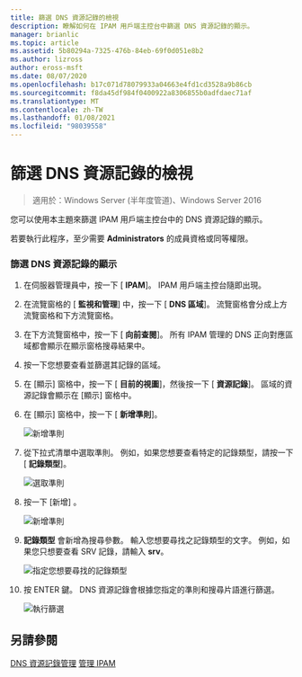 ```yaml
---
title: 篩選 DNS 資源記錄的檢視
description: 瞭解如何在 IPAM 用戶端主控台中篩選 DNS 資源記錄的顯示。
manager: brianlic
ms.topic: article
ms.assetid: 5b80294a-7325-476b-84eb-69f0d051e8b2
ms.author: lizross
author: eross-msft
ms.date: 08/07/2020
ms.openlocfilehash: b17c071d78079933a04663e4fd1cd3528a9b86cb
ms.sourcegitcommit: f8da45df984f0400922a8306855b0adfdaec71af
ms.translationtype: MT
ms.contentlocale: zh-TW
ms.lasthandoff: 01/08/2021
ms.locfileid: "98039558"
---
```

# <a name="filter-the-view-of-dns-resource-records"></a>篩選 DNS 資源記錄的檢視

>適用於：Windows Server (半年度管道)、Windows Server 2016

您可以使用本主題來篩選 IPAM 用戶端主控台中的 DNS 資源記錄的顯示。

若要執行此程序，至少需要 **Administrators** 的成員資格或同等權限。

### <a name="to-filter-the-view-of-dns-resource-records"></a>篩選 DNS 資源記錄的顯示

1.  在伺服器管理員中，按一下 [  **IPAM**]。 IPAM 用戶端主控台隨即出現。

2.  在流覽窗格的 [ **監視和管理**] 中，按一下 [ **DNS 區域**]。  流覽窗格會分成上方流覽窗格和下方流覽窗格。

3.  在下方流覽窗格中，按一下 [ **向前查閱**]。 所有 IPAM 管理的 DNS 正向對應區域都會顯示在顯示窗格搜尋結果中。

4.  按一下您想要查看並篩選其記錄的區域。

5.  在 [顯示] 窗格中，按一下 [ **目前的視圖**]，然後按一下 [ **資源記錄**]。 區域的資源記錄會顯示在 [顯示] 窗格中。

6.  在 [顯示] 窗格中，按一下 [ **新增準則**]。

    ![新增準則](../../media/Filter-the-View-of-DNS-Resource-Records/ipam_FilterRR_01.jpg)

7.  從下拉式清單中選取準則。 例如，如果您想要查看特定的記錄類型，請按一下 [ **記錄類型**]。

    ![選取準則](../../media/Filter-the-View-of-DNS-Resource-Records/ipam_FilterRR_02.jpg)

8.  按一下 [新增] 。

    ![新增準則](../../media/Filter-the-View-of-DNS-Resource-Records/ipam_FilterRR_03.jpg)

9. **記錄類型** 會新增為搜尋參數。 輸入您想要尋找之記錄類型的文字。 例如，如果您只想要查看 SRV 記錄，請輸入 **srv**。

    ![指定您想要尋找的記錄類型](../../media/Filter-the-View-of-DNS-Resource-Records/ipam_FilterRR_04.jpg)

10. 按 ENTER 鍵。 DNS 資源記錄會根據您指定的準則和搜尋片語進行篩選。

    ![執行篩選](../../media/Filter-the-View-of-DNS-Resource-Records/ipam_FilterRR_05.jpg)

## <a name="see-also"></a>另請參閱
[DNS 資源記錄管理](DNS-Resource-Record-Management.md) 
[管理 IPAM](Manage-IPAM.md)



